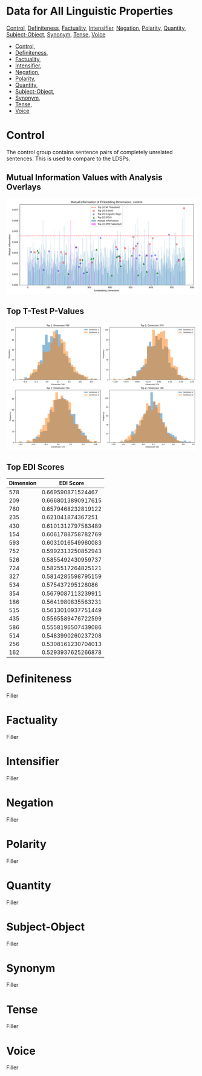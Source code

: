 # Data for All Linguistic Properties

[Control](#control), [Definiteness](#definiteness), [Factuality](#factuality), [Intensifier](#intensifier), [Negation](#negation), [Polarity](#polarity), [Quantity](#quantity), [Subject-Object](#subject-object), [Synonym](#synonym), [Tense](#tense), [Voice](#voice)

- [Control](#control), 
- [Definiteness](#definiteness), 
- [Factuality](#factuality),
- [Intensifier](#intensifier), 
- [Negation](#negation), 
- [Polarity](#polarity), 
- [Quantity](#quantity), 
- [Subject-Object](#subject-object), 
- [Synonym](#synonym), 
- [Tense](#tense), 
- [Voice](#voice)

# Control

The control group contains sentence pairs of completely unrelated sentences. This is used to compare to the LDSPs.

## Mutual Information Values with Analysis Overlays
<img src="results/control/combined_analysis/combined_graph_rfe.png">

## Top T-Test P-Values 
<img src="results/control/t_test_analysis/top_4_p_values.png">

## Top EDI Scores

| Dimension | EDI Score           |
|-----------|---------------------|
| 578       | 0.669590871524467   |
| 209       | 0.6668013890917615  |
| 760       | 0.6579468232819122  |
| 235       | 0.621041874367251   |
| 430       | 0.6101312797583489  |
| 154       | 0.6061788758782769  |
| 593       | 0.6031016549960083  |
| 752       | 0.5992313250852943  |
| 526       | 0.5855492430959737  |
| 724       | 0.5825517264825121  |
| 327       | 0.5814285598795159  |
| 534       | 0.575437295128086   |
| 354       | 0.5679087113239911  |
| 186       | 0.5641980835563231  |
| 515       | 0.5613010937751449  |
| 435       | 0.5565589476722599  |
| 586       | 0.5558196507439086  |
| 514       | 0.5483990260237208  |
| 256       | 0.5308161230704013  |
| 162       | 0.5293937625266878  |


# Definiteness

Filler

# Factuality

Filler

# Intensifier

Filler

# Negation

Filler

# Polarity

Filler

# Quantity

Filler

# Subject-Object

Filler

# Synonym

Filler

# Tense

Filler

# Voice

Filler







